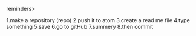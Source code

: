 reminders>



1.make a repository (repo)
2.push it to atom
3.create a read me file
4.type something
5.save
6.go to gitHub
7.summery
8.then commit 

